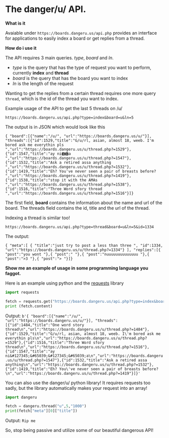 # The danger/u/ API.

**What is it**

Avaiable under ``` https://boards.dangeru.us/api.php ``` provides an interface for applications to easily index a board or get replies from a thread.

**How do i use it**

The API requires 3 main queries. *type*, *board* and *ln*.
* *type* is the query that has the type of request you want to perform, currently **index** and **thread**
* *board* is the query that has the board you want to index
* *ln* is the length of the request

Wanting to get the replies from a certain thread requires one more query `thread`, which is the id of the thread you want to index.

Example usage of the API to get the last 5 threads on /u/

``` https://boards.dangeru.us/api.php?type=index&board=u&ln=5 ```

The output is in JSON which would look like this

``` { "board":[{"name":"/u/", "url":"https://boards.dangeru.us/u/"}], "threads":[{"id":1529,"title":"G/u/rl, asian, almost 18, weeb. I'm bored ask me everythin pls ","url":"https://boards.dangeru.us/u/thread.php?=1529"},{"id":1547,"title":"ay ni🅱️🅱️a ","url":"https://boards.dangeru.us/u/thread.php?=1547"},{"id":1532,"title":"Ask a retired assa anything ","url":"https://boards.dangeru.us/u/thread.php?=1532"},{"id":1419,"title":"Eh? You've never seen a pair of breasts before? ","url":"https://boards.dangeru.us/u/thread.php?=1419"},{"id":1538,"title":"stop it with the AMAs ","url":"https://boards.dangeru.us/u/thread.php?=1538"},{"id":1516,"title":"Three Word sfory thread ","url":"https://boards.dangeru.us/u/thread.php?=1516"}]} ```

The first field, **board** contains the information about the name and url of the board.
The threads field contains the id, title and the url of the thread.

Indexing a thread is similar too!

``` https://boards.dangeru.us/api.php?type=thread&board=u&ln=5&id=1334 ```

The output:

``` { "meta":[ { "title":"just try to post a less than three ", "id":1334, "url":"https://boards.dangeru.us/u/thread.php?=1334"} ], "replies":[{ "post":"you wont "},{ "post":" "},{ "post":"nuuuuuuuuuuuuuu "},{ "post":">3 "},{ "post":"> "}]} ```

**Show me an example of usage in some programming language you faggot.**

Here is an example using python and the [requests](https://github.com/kennethreitz/requests) library

```python
import requests

fetch = requests.get("https://boards.dangeru.us/api.php?type=index&board=u&ln=5")
print (fetch.content)
```
Output:
`b'{ "board":[{"name":"/u/", "url":"https://boards.dangeru.us/u/"}], "threads":[{"id":1484,"title":"One word story thread\n","url":"https://boards.dangeru.us/u/thread.php?=1484"},{"id":1529,"title":"G/u/rl, asian, almost 18, weeb. I\'m bored ask me everythin pls\n","url":"https://boards.dangeru.us/u/thread.php?=1529"},{"id":1516,"title":"Three Word sfory thread\n","url":"https://boards.dangeru.us/u/thread.php?=1516"},{"id":1547,"title":"ay ni&#127345;&#65039;&#127345;&#65039;a\n","url":"https://boards.dangeru.us/u/thread.php?=1547"},{"id":1532,"title":"Ask a retired assa anything\n","url":"https://boards.dangeru.us/u/thread.php?=1532"},{"id":1419,"title":"Eh? You\'ve never seen a pair of breasts before?\n","url":"https://boards.dangeru.us/u/thread.php?=1419"}]}'`

You can also use the danger/u/ python library! It requires requests too sadly, but the library automatically makes your request into an array!

```python
import dangeru

fetch = dangeru.thread("u",5,"1000")
print(fetch["meta"][0]["title"])
```

Output: ```Rip me```

So, stop being passive and utilize some of our beautiful dangerous API!
